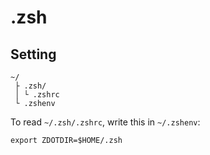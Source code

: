 # .zsh

## Setting

```
~/
 ├ .zsh/
 │ └ .zshrc
 └ .zshenv
```

To read `~/.zsh/.zshrc`, write this in `~/.zshenv`:

```
export ZDOTDIR=$HOME/.zsh
```
